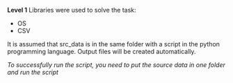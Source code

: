 **Level 1**
Libraries were used to solve the task:
- OS 
- CSV

It is assumed that src_data is in the same folder with a script in the python programming language. Output files will be created automatically.

*To successfully run the script, you need to put the source data in one folder and run the script*
